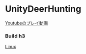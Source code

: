 # UnityDeerHunting

[Youtubeのプレイ動画](https://youtu.be/_h4DnRyBN-s)

### Build h3
[Linux](https://drive.google.com/file/d/14lCJa03d8924SDCFLC79vifEYsmKblhH/view?usp=sharing)
